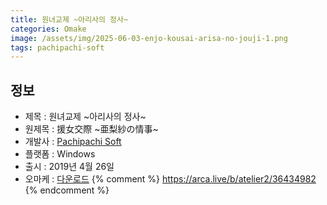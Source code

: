 ```yaml
---
title: 원녀교제 ~아리사의 정사~
categories: Omake
image: /assets/img/2025-06-03-enjo-kousai-arisa-no-jouji-1.png
tags: pachipachi-soft
---
```


## 정보

* 제목 : 원녀교제 ~아리사의 정사~
* 원제목 : 援女交際 ~亜梨紗の情事~
* 개발사 : [Pachipachi Soft](/tags/pachipachi-soft)
* 플랫폼 : Windows
* 출시 : 2019년 4월 26일
* 오마케 : [다운로드](/assets/omake/enjo-kousai-arisa-no-jouji.zip)
{% comment %}
https://arca.live/b/atelier2/36434982
{% endcomment %}
